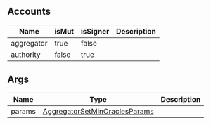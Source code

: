 ## Accounts
|Name|isMut|isSigner|Description|
|--|--|--|--|
| aggregator | true | false |  |
| authority | false | true |  |
## Args
|Name|Type|Description|
|--|--|--|
| params | [AggregatorSetMinOraclesParams](/program/types/aggregatorsetminoraclesparams) |  |
